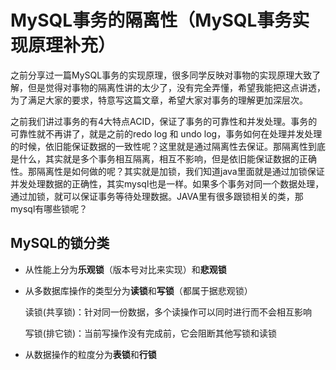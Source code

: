 # MySQL事务的隔离性（MySQL事务实现原理补充）         

​        之前分享过一篇MySQL事务的实现原理，很多同学反映对事物的实现原理大致了解，但是觉得对事物的隔离性讲的太少了，没有完全弄懂，希望我能把这点讲透，为了满足大家的要求，特意写这篇文章，希望大家对事务的理解更加深层次。

​        之前我们讲过事务的有4大特点ACID，保证了事务的可靠性和并发处理。事务的可靠性就不再讲了，就是之前的redo log 和 undo log，事务如何在处理并发处理的时候，依旧能保证数据的一致性呢？这里就是通过隔离性去保证。那隔离性到底是什么，其实就是多个事务相互隔离，相互不影响，但是依旧能保证数据的正确性。那隔离性是如何做的呢？其实就是加锁，我们知道java里面就是通过加锁保证并发处理数据的正确性，其实mysql也是一样。如果多个事务对同一个数据处理，通过加锁，就可以保证事务等待处理数据。JAVA里有很多跟锁相关的类，那mysql有哪些锁呢？



## MySQL的锁分类

- 从性能上分为**乐观锁**（版本号对比来实现）和**悲观锁**

- 从多数据库操作的类型分为**读锁**和**写锁**（都属于据悲观锁）

  读锁(共享锁)：针对同一份数据，多个读操作可以同时进行而不会相互影响

  写锁(排它锁)：当前写操作没有完成前，它会阻断其他写锁和读锁

- 从数据操作的粒度分为**表锁**和**行锁**

